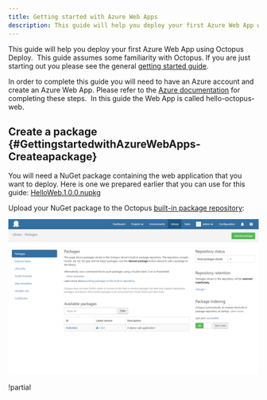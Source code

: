 ```yaml
---
title: Getting started with Azure Web Apps
description: This guide will help you deploy your first Azure Web App with Octopus Deploy.
---
```


This guide will help you deploy your first Azure Web App using Octopus Deploy.  This guide assumes some familiarity with Octopus. If you are just starting out you please see the general [getting started guide](/docs/getting-started.md).

In order to complete this guide you will need to have an Azure account and create an Azure Web App. Please refer to the [Azure documentation](https://azure.microsoft.com/en-us/documentation/) for completing these steps.  In this guide the Web App is called hello-octopus-web.

## Create a package {#GettingstartedwithAzureWebApps-Createapackage}

You will need a NuGet package containing the web application that you want to deploy. Here is one we prepared earlier that you can use for this guide: [HelloWeb.1.0.0.nupkg](https://download.octopusdeploy.com/demo/HelloWeb.1.0.0.nupkg)

Upload your NuGet package to the Octopus [built-in package repository](/docs/packaging-applications/package-repositories/index.md):

![Package feed](package-feed.png "width=500")

!partial <content>